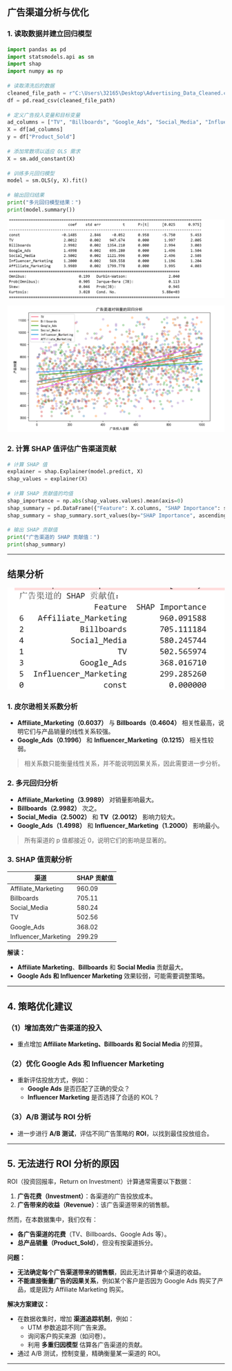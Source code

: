 ## 广告渠道分析与优化

### 1. 读取数据并建立回归模型
```python
import pandas as pd
import statsmodels.api as sm
import shap
import numpy as np

# 读取清洗后的数据
cleaned_file_path = r"C:\Users\32165\Desktop\Advertising_Data_Cleaned.csv"
df = pd.read_csv(cleaned_file_path)

# 定义广告投入变量和目标变量
ad_columns = ["TV", "Billboards", "Google_Ads", "Social_Media", "Influencer_Marketing", "Affiliate_Marketing"]
X = df[ad_columns]
y = df["Product_Sold"]

# 添加常数项以适应 OLS 需求
X = sm.add_constant(X)

# 训练多元回归模型
model = sm.OLS(y, X).fit()

# 输出回归结果
print("多元回归模型结果：")
print(model.summary())
```

![输出结果截图](https://github.com/ilovescho-O-olsomuch/product-advertising/blob/main/%E5%A4%9A%E5%85%83.png)

![单渠道回归直线图](https://github.com/ilovescho-O-olsomuch/product-advertising/blob/main/%E5%8D%95%E6%B8%A0%E9%81%93%E5%88%86%E6%9E%90.png)

### 2. 计算 SHAP 值评估广告渠道贡献
```python
# 计算 SHAP 值
explainer = shap.Explainer(model.predict, X)
shap_values = explainer(X)

# 计算 SHAP 贡献值的均值
shap_importance = np.abs(shap_values.values).mean(axis=0)
shap_summary = pd.DataFrame({"Feature": X.columns, "SHAP Importance": shap_importance})
shap_summary = shap_summary.sort_values(by="SHAP Importance", ascending=False)

# 输出 SHAP 贡献值
print("广告渠道的 SHAP 贡献值：")
print(shap_summary)
```

---

## 结果分析

![输出结果截图](https://github.com/ilovescho-O-olsomuch/product-advertising/blob/main/SHAP.png)

### 1. 皮尔逊相关系数分析
- **Affiliate_Marketing（0.6037）** 与 **Billboards（0.4604）** 相关性最高，说明它们与产品销量的线性关系较强。
- **Google_Ads（0.1996）** 和 **Influencer_Marketing（0.1215）** 相关性较弱。

> 相关系数只能衡量线性关系，并不能说明因果关系，因此需要进一步分析。

### 2. 多元回归分析
- **Affiliate_Marketing（3.9989）** 对销量影响最大。
- **Billboards（2.9982）** 次之。
- **Social_Media（2.5002）** 和 **TV（2.0012）** 影响力较大。
- **Google_Ads（1.4998）** 和 **Influencer_Marketing（1.2000）** 影响最小。

> 所有渠道的 p 值都接近 0，说明它们的影响是显著的。

### 3. SHAP 值贡献分析

| 渠道 | SHAP 贡献值 |
|------|------------|
| Affiliate_Marketing | 960.09 |
| Billboards | 705.11 |
| Social_Media | 580.24 |
| TV | 502.56 |
| Google_Ads | 368.02 |
| Influencer_Marketing | 299.29 |

**解读：**
- **Affiliate Marketing**、**Billboards** 和 **Social Media** 贡献最大。
- **Google Ads 和 Influencer Marketing** 效果较弱，可能需要调整策略。

---

## 4. 策略优化建议

### （1）增加高效广告渠道的投入
- 重点增加 **Affiliate Marketing、Billboards 和 Social Media** 的预算。

### （2）优化 Google Ads 和 Influencer Marketing
- 重新评估投放方式，例如：
  - **Google Ads** 是否匹配了正确的受众？
  - **Influencer Marketing** 是否选择了合适的 KOL？

### （3）A/B 测试与 ROI 分析
- 进一步进行 **A/B 测试**，评估不同广告策略的 **ROI**，以找到最佳投放组合。

---

## 5. 无法进行 ROI 分析的原因

ROI（投资回报率，Return on Investment）计算通常需要以下数据：
1. **广告花费（Investment）**：各渠道的广告投放成本。
2. **广告带来的收益（Revenue）**：该广告渠道带来的销售额。

然而，在本数据集中，我们仅有：
- **各广告渠道的花费**（TV、Billboards、Google Ads 等）。
- **总产品销量（Product_Sold）**，但没有按渠道拆分。

**问题：**
- **无法确定每个广告渠道带来的销售额**，因此无法计算单个渠道的收益。
- **不能直接衡量广告的因果关系**，例如某个客户是否因为 Google Ads 购买了产品，或是因为 Affiliate Marketing 购买。

**解决方案建议：**
- 在数据收集时，增加 **渠道追踪机制**，例如：
  - UTM 参数追踪不同广告来源。
  - 询问客户购买来源（如问卷）。
  - 利用 **多重归因模型** 估算各广告渠道的贡献。
- 通过 A/B 测试，控制变量，精确衡量某一渠道的 ROI。

---


